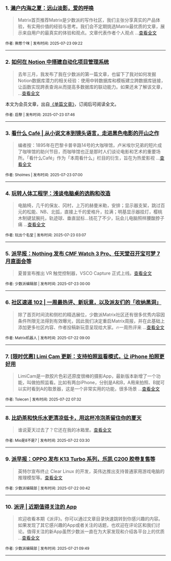 ### 1. [濑户内海之夏：远山淡影，爱的呼唤](https://sspai.com/post/100669)

> Matrix首页推荐Matrix是少数派的写作社区，我们主张分享真实的产品体验，有实用价值的经验与思考。我们会不定期挑选Matrix最优质的文章，展示来自用户的最真实的体验和观点。文章代表作者个人观点 ...[查看全文](https://sspai.com/post/100669) 

<sub>作者: 揪惹个咪 | 发布时间: 2025-07-23 09:22</sub>

---


### 2. [如何在 Notion 中搭建自动化项目管理系统](https://sspai.com/prime/story/automatic-project-management-in-notion)

> 去年三月，我发布了我在少数派的第一篇文章，也留下了我对如何发掘Notion数据库潜力的相关经验：使用中转数据库和模板建立跨数据库链接，让函数实现跨表查询从而提高多数据库的联动能力。如果还未了解该文章， ...[查看全文](https://sspai.com/prime/story/automatic-project-management-in-notion)

本文为会员文章，出自[《单篇文章》](https://sspai.com/prime/precog/single)，订阅后可阅读全文。 

<sub>作者: 启黎 | 发布时间: 2025-07-23 07:46</sub>

---


### 3. [看什么 Café | 从小说文本到镜头语言，走进黑色电影的开山之作](https://sspai.com/post/101204)

> 编者按：1895年在巴黎卡普辛路14号的大咖啡馆，卢米埃尔兄弟的短片成了咖啡馆的助兴节目，而咖啡馆也正是那时人们谈论电影和艺术的重要场所。「看什么Café」作为「本周看什么」栏目的衍生，旨在为热爱影视 ...[查看全文](https://sspai.com/post/101204) 

<sub>作者: Sholmes | 发布时间: 2025-07-23 07:00</sub>

---


### 4. [玩转人体工程学：浅谈电脑桌的选购和改造](https://sspai.com/post/100554)

> 电脑椅，几千的保友、冈村，上万的赫曼米勒，安排；显示器支架，跳过百元的松能、NB、北弧，直接上千的爱格升，拉满；明基显示器挂灯，樱桃木制键鼠腕托，轨迹球、垂直鼠标…钱花了不少，玩会儿电脑照样腰酸脖子痛 ...[查看全文](https://sspai.com/post/100554) 

<sub>作者: 玩出个名堂 | 发布时间: 2025-07-23 03:07</sub>

---


### 5. [派早报：Nothing 发布 CMF Watch 3 Pro、任天堂召开宝可梦 7 月直面会等](https://sspai.com/post/101251)

> 夏普宣布推出 VR 触觉控制器，VSCO Capture 正式上线。[查看全文](https://sspai.com/post/101251) 

<sub>作者: 少数派编辑部 | 发布时间: 2025-07-23 00:00</sub>

---


### 6. [社区速递 102 | 一周最热评、新玩意，以及派友们的「收纳黑洞」](https://sspai.com/post/101231)

> 除了首页时间流和侧栏的精选展位，少数派Matrix社区还有很多优秀内容因条件所限无法得到有效曝光，因此我们决定重启Matrix周报，并在此基础上添加更多社区内容、作者投稿新玩意呈现给大家。🔥一周热评来 ...[查看全文](https://sspai.com/post/101231) 

<sub>作者: Matrix机器人 | 发布时间: 2025-07-22 09:00</sub>

---


### 7. [[限时优惠] Limi Cam 更新：支持拍照监看模式，让 iPhone 拍照更好用](https://sspai.com/post/101087)

> LimiCam是一款胶片色彩还原度很棒的摄影App，最新版本新增了一个功能，叫做拍照监看。比如有两台iPhone，分别是A和B，A用来拍照、B就可以实时看到A的取景器，这是一个非常实用的功能，很多场景 ...[查看全文](https://sspai.com/post/101087) 

<sub>作者: Tolecen | 发布时间: 2025-07-22 07:32</sub>

---


### 8. [比奶茶和快乐水更清凉低卡，用这杯冷泡茶留住你的夏天](https://sspai.com/post/62308)

> 谁说夏天过去了？它还在我的冰箱里。[查看全文](https://sspai.com/post/62308) 

<sub>作者: Mio是8不是7 | 发布时间: 2025-07-22 03:30</sub>

---


### 9. [派早报：OPPO 发布 K13 Turbo 系列，乐凯 C200 胶卷复售等](https://sspai.com/post/101216)

> 英特尔宣布终止 Clear Linux 的开发，英伟达推出支持普通家用游戏电脑的推理模型等。[查看全文](https://sspai.com/post/101216) 

<sub>作者: 少数派编辑部 | 发布时间: 2025-07-22 00:42</sub>

---


### 10. [派评 | 近期值得关注的 App](https://sspai.com/post/101203)

> 欢迎收看本期《派评》。你可以通过文章目录快速跳转到你感兴趣的内容。如果发现了其它感兴趣的App或者关注的话题，也欢迎在评论区和我们讨论。值得关注的新App虽然少数派一直在为大家发现和介绍各平台上的优质 ...[查看全文](https://sspai.com/post/101203) 

<sub>作者: 少数派编辑部 | 发布时间: 2025-07-21 09:49</sub>

---

